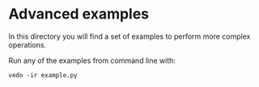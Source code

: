 # Advanced examples
In this directory you will find a set of examples
to perform more complex operations.

Run any of the examples from command line with:

`vedo -ir example.py`
